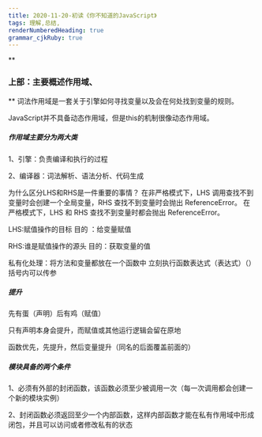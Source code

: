 ```yaml
---
title: 2020-11-20-初读《你不知道的JavaScript》
tags: 理解,总结,
renderNumberedHeading: true
grammar_cjkRuby: true
---
```


**

### 上部：主要概述作用域、

**
词法作用域是一套关于引擎如何寻找变量以及会在何处找到变量的规则。

JavaScript并不具备动态作用域，但是this的机制很像动态作用域。

##### 作用域主要分为两大类

1、引擎：负责编译和执行的过程

2、编译器：词法解析、语法分析、代码生成

为什么区分LHS和RHS是一件重要的事情？
在非严格模式下，LHS 调用查找不到变量时会创建一个全局变量，RHS 查找不到变量时会抛出 ReferenceError。 在严格模式下，LHS 和 RHS 查找不到变量时都会抛出 ReferenceError。

LHS:赋值操作的目标           目的 ：给变量赋值

RHS:谁是赋值操作的源头   目的：获取变量的值

私有化处理：将方法和变量都放在一个函数中
立刻执行函数表达式（表达式）（）括号内可以传参

##### 提升

先有蛋（声明）后有鸡（赋值）

只有声明本身会提升，而赋值或其他运行逻辑会留在原地

函数优先，先提升，然后变量提升（同名的后面覆盖前面的）

##### 模块具备的两个条件

1、必须有外部的封闭函数，该函数必须至少被调用一次（每一次调用都会创建一个新的模块实例）

2、封闭函数必须返回至少一个内部函数，这样内部函数才能在私有作用域中形成闭包，并且可以访问或者修改私有的状态